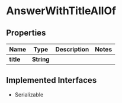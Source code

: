 

# AnswerWithTitleAllOf


## Properties

Name | Type | Description | Notes
------------ | ------------- | ------------- | -------------
**title** | **String** |  | 


## Implemented Interfaces

* Serializable


